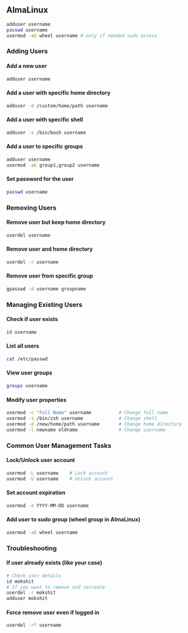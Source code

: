 ## AlmaLinux

```bash
adduser username
passwd username
usermod -aG wheel username # only if needed sudo access
```

### Adding Users

#### Add a new user
```bash
adduser username
```

#### Add a user with specific home directory
```bash
adduser -d /custom/home/path username
```

#### Add a user with specific shell
```bash
adduser -s /bin/bash username
```

#### Add a user to specific groups
```bash
adduser username
usermod -aG group1,group2 username
```

#### Set password for the user
```bash
passwd username
```

### Removing Users

#### Remove user but keep home directory
```bash
userdel username
```

#### Remove user and home directory
```bash
userdel -r username
```

#### Remove user from specific group
```bash
gpasswd -d username groupname
```

### Managing Existing Users

#### Check if user exists
```bash
id username
```

#### List all users
```bash
cat /etc/passwd
```

#### View user groups
```bash
groups username
```

#### Modify user properties
```bash
usermod -c "Full Name" username          # Change full name
usermod -s /bin/zsh username             # Change shell
usermod -d /new/home/path username       # Change home directory
usermod -l newname oldname               # Change username
```

### Common User Management Tasks

#### Lock/Unlock user account
```bash
usermod -L username    # Lock account
usermod -U username    # Unlock account
```

#### Set account expiration
```bash
usermod -e YYYY-MM-DD username
```

#### Add user to sudo group (wheel group in AlmaLinux)
```bash
usermod -aG wheel username
```

### Troubleshooting

#### If user already exists (like your case)
```bash
# Check user details
id mokshit
# If you want to remove and recreate
userdel -r mokshit
adduser mokshit
```

#### Force remove user even if logged in
```bash
userdel -rf username
```